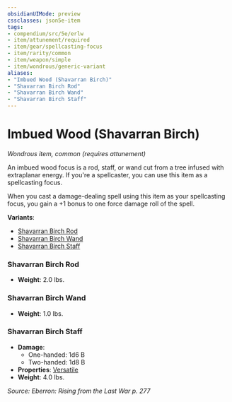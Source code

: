```yaml
---
obsidianUIMode: preview
cssclasses: json5e-item
tags:
- compendium/src/5e/erlw
- item/attunement/required
- item/gear/spellcasting-focus
- item/rarity/common
- item/weapon/simple
- item/wondrous/generic-variant
aliases: 
- "Imbued Wood (Shavarran Birch)"
- "Shavarran Birch Rod"
- "Shavarran Birch Wand"
- "Shavarran Birch Staff"
---
```

# Imbued Wood (Shavarran Birch)
*Wondrous item, common (requires attunement)*  


An imbued wood focus is a rod, staff, or wand cut from a tree infused with extraplanar energy. If you're a spellcaster, you can use this item as a spellcasting focus.

When you cast a damage-dealing spell using this item as your spellcasting focus, you gain a +1 bonus to one force damage roll of the spell.

**Variants**:
- [Shavarran Birch Rod](#Shavarran%20Birch%20Rod)
- [Shavarran Birch Wand](#Shavarran%20Birch%20Wand)
- [Shavarran Birch Staff](#Shavarran%20Birch%20Staff)

### Shavarran Birch Rod

- **Weight**: 2.0 lbs.

### Shavarran Birch Wand

- **Weight**: 1.0 lbs.

### Shavarran Birch Staff

- **Damage**:
  - One-handed: 1d6 B
  - Two-handed: 1d8 B
- **Properties**: [Versatile](2-Mechanics/CLI/rules/item-properties.md#Versatile)
- **Weight**: 4.0 lbs.


*Source: Eberron: Rising from the Last War p. 277*